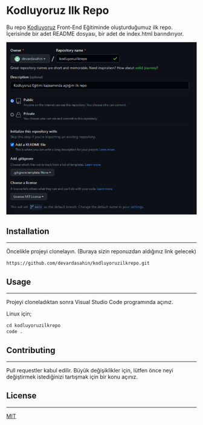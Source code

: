 # Kodluyoruz Ilk Repo

Bu repo [Kodluyoruz](https://kodluyoruz.org) Front-End Eğitiminde oluşturduğumuz ilk repo. İçerisinde bir adet README dosyası, bir adet de index.html barındırıyor.

![Gorsel](images/Ekran%20g%C3%B6r%C3%BCnt%C3%BCs%C3%BC%202023-04-04%20160257.png)

## Installation
---

Öncelikle projeyi clonelayın. (Buraya sizin reponuzdan aldığınız link gelecek)

```
https://github.com/devardasahin/kodluyoruzilkrepo.git
```

## Usage
---

Projeyi cloneladıktan sonra Visual Studio Code programında açınız.

Linux için;

```
cd kodluyoruzilkrepo
code .
```

## Contributing
---

Pull requestler kabul edilir. Büyük değişiklikler için, lütfen önce neyi değiştirmek istediğinizi tartışmak için bir konu açınız.

## License
---

[MIT](https://choosealicense.com/licenses/mit/)